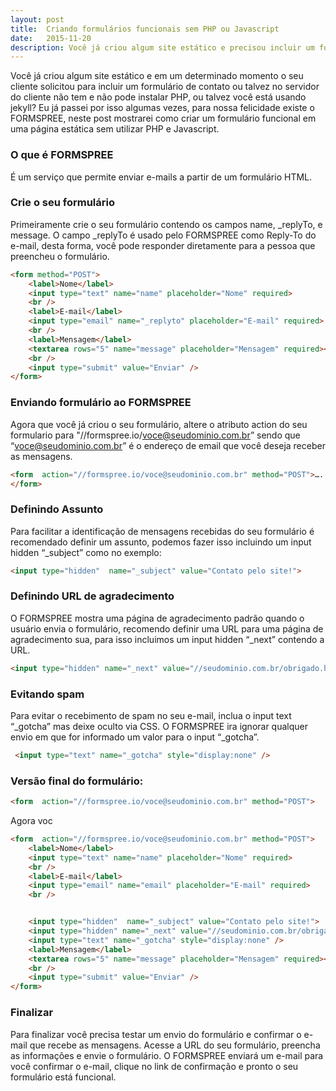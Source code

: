 ```yaml
---
layout: post
title:  Criando formulários funcionais sem PHP ou Javascript
date:   2015-11-20
description: Você já criou algum site estático e precisou incluir um formulário de contato funcional, neste post mostrarei como criar um formulário funcional em uma página estática sem utilizar PHP e Javascript.
---
```


Você já criou algum site estático e em um determinado momento o seu cliente solicitou para incluir um formulário de contato ou talvez no servidor do cliente não tem e não pode instalar PHP, ou talvez você está usando jekyll? Eu já passei por isso algumas vezes, para nossa felicidade existe o FORMSPREE, neste post mostrarei como criar um formulário funcional em uma página estática sem utilizar PHP e Javascript.

### O que é FORMSPREE

É um serviço que permite enviar e-mails a partir de um formulário HTML. 

### Crie o seu formulário

Primeiramente crie o seu formulário contendo os campos name, _replyTo, e message. O campo _replyTo é usado pelo FORMSPREE como Reply-To do e-mail, desta forma, você pode responder diretamente para a pessoa que preencheu o formulário.
```html 
<form method="POST">
    <label>Nome</label>
    <input type="text" name="name" placeholder="Nome" required>
    <br />
    <label>E-mail</label>
    <input type="email" name="_replyto" placeholder="E-mail" required>
    <br />
    <label>Mensagem</label>
    <textarea rows="5" name="message" placeholder="Mensagem" required></textarea>
    <br />
    <input type="submit" value="Enviar" />
</form>
```
### Enviando formulário ao FORMSPREE
Agora que você já criou o seu formulário,  altere o atributo action do seu formulario para "//formspree.io/voce@seudominio.com.br” sendo que “voce@seudominio.com.br” é o endereço de email que você deseja receber as mensagens.
```html 
<form  action="//formspree.io/voce@seudominio.com.br" method="POST">….
</form>
```
### Definindo Assunto
Para facilitar a identificação de mensagens recebidas do seu formulário é recomendado definir um assunto, podemos fazer isso incluindo um input hidden “_subject” como no exemplo:
```html 
<input type="hidden"  name="_subject" value="Contato pelo site!">
```
### Definindo URL de agradecimento
O FORMSPREE mostra uma página de agradecimento padrão quando o usuário envia o formulário, recomendo definir uma URL para uma página de agradecimento sua, para isso incluimos um input hidden “_next” contendo a URL.
```html 
<input type="hidden" name="_next" value="//seudominio.com.br/obrigado.html" />
```
### Evitando spam
Para evitar o recebimento de spam no seu e-mail, inclua o input text “_gotcha” mas deixe oculto via CSS.  O FORMSPREE ira ignorar qualquer envio em que for informado um valor para o input “_gotcha”.
```html 
 <input type="text" name="_gotcha" style="display:none" />
```
### Versão final do formulário:
```html 
<form  action="//formspree.io/voce@seudominio.com.br" method="POST">
```
Agora voc
```html 
<form  action="//formspree.io/voce@seudominio.com.br" method="POST">
    <label>Nome</label>
    <input type="text" name="name" placeholder="Nome" required>
    <br />
    <label>E-mail</label>
    <input type="email" name="email" placeholder="E-mail" required>
    <br />


    <input type="hidden"  name="_subject" value="Contato pelo site!">
    <input type="hidden" name="_next" value="//seudominio.com.br/obrigado.html" />
    <input type="text" name="_gotcha" style="display:none" />
    <label>Mensagem</label>
    <textarea rows="5" name="message" placeholder="Mensagem" required></textarea>
    <br />
    <input type="submit" value="Enviar" />
</form>
```
### Finalizar
Para finalizar você precisa testar um envio do formulário e confirmar o e-mail que recebe as mensagens. Acesse a URL do seu formulário, preencha as informações e envie o formulário. O FORMSPREE enviará um e-mail para você confirmar o e-mail, clique no link de confirmação e pronto o seu formulário está funcional.
